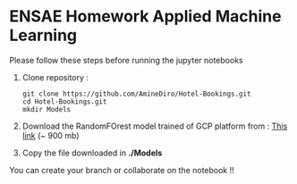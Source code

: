 # ENSAE Homework Applied Machine Learning 


Please follow these steps before running the jupyter notebooks
1. Clone repository : 
    ```
    git clone https://github.com/AmineDiro/Hotel-Bookings.git
    cd Hotel-Bookings.git
    mkdir Models
    ```

2. Download the RandomFOrest model trained of GCP platform from : [This link](https://we.tl/t-cUGKTSetGr) (~ 900 mb)

3. Copy the file downloaded  in **./Models**

You can create your branch or collaborate on the notebook !! 